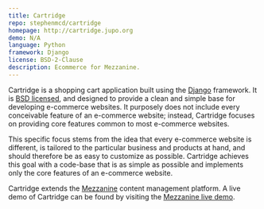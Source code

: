 ```yaml
---
title: Cartridge
repo: stephenmcd/cartridge
homepage: http://cartridge.jupo.org
demo: N/A
language: Python
framework: Django
license: BSD-2-Clause
description: Ecommerce for Mezzanine.
---
```


Cartridge is a shopping cart application built using the [Django](http://djangoproject.com/)
framework. It is [BSD licensed](http://www.linfo.org/bsdlicense.html), and designed to provide a clean and
simple base for developing e-commerce websites. It purposely does not
include every conceivable feature of an e-commerce website; instead,
Cartridge focuses on providing core features common to most e-commerce
websites.

This specific focus stems from the idea that every e-commerce website
is different, is tailored to the particular business and products at
hand, and should therefore be as easy to customize as possible.
Cartridge achieves this goal with a code-base that is as simple as
possible and implements only the core features of an e-commerce
website.

Cartridge extends the [Mezzanine](http://mezzanine.jupo.org/) content management platform. A live
demo of Cartridge can be found by visiting the [Mezzanine live demo](http://mezzanine.jupo.org/).
